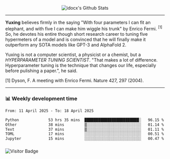 <div align="center">
    <img align="center" src="https://github-readme-stats.vercel.app/api?username=idocx&show_icons=true&count_private=true&hide_border=true" alt="idocx's Github Stats"></img>
</div>

---

**Yuxing** believes firmly in the saying "With four parameters I can fit an elephant, and with five I can make him wiggle his trunk" by Enrico Fermi. <sup>[1]</sup> So, he devotes his entire though short research career to tuning five hypermeters of a model and is convinced that he will finally make it outperform any SOTA models like GPT-3 and AlphaFold 2.

Yuxing is not a computer scientist, a physicist or a chemist, but a *HYPERPARAMETER TUNING SCIENTIST*. "That makes a lot of difference. Hyperparameter tuning is the technique that changes our life, especially before pulishing a paper.", he said.

[1] Dyson, F. A meeting with Enrico Fermi. Nature 427, 297 (2004).


---

### 📊 Weekly development time
<!--START_SECTION:waka-->

```txt
From: 11 April 2025 - To: 18 April 2025

Python             53 hrs 35 mins  ████████████████████████░   96.15 %
Other              38 mins         ▒░░░░░░░░░░░░░░░░░░░░░░░░   01.14 %
Text               37 mins         ▒░░░░░░░░░░░░░░░░░░░░░░░░   01.11 %
TOML               17 mins         ░░░░░░░░░░░░░░░░░░░░░░░░░   00.51 %
Jupyter            15 mins         ░░░░░░░░░░░░░░░░░░░░░░░░░   00.47 %
```

<!--END_SECTION:waka-->

### 

![Visitor Badge](https://visitor-badge.laobi.icu/badge?page_id=idocx.idocx)